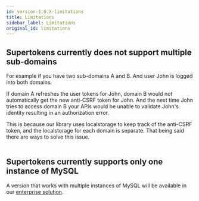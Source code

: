 ```yaml
---
id: version-1.0.X-limitations
title: Limitations
sidebar_label: Limitations
original_id: limitations
---
```


## Supertokens currently does not support multiple sub-domains

For example if you have two sub-domains A and B. And user John is logged into both domains.

If domain A refreshes the user tokens for John, domain B would not automatically get the new anti-CSRF token for John. And the next time John tries to access domain B your APIs would be unable to validate John's identity resulting in an authorization error.

<div class="specialNote">
This is because our library uses localstorage to keep track of the anti-CSRF token, and the localstorage for each domain is separate. That being said there are ways to solve this issue.
</div>
<br/>

## Supertokens currently supports only one instance of MySQL

A version that works with multiple instances of MySQL will be available in our [enterprise solution](https://supertokens.io/enterprise).